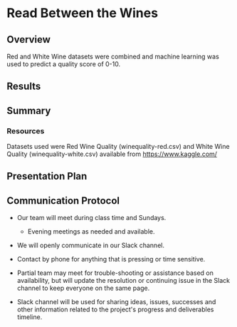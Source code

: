 # Read Between the Wines

## Overview

Red and White Wine datasets were combined and machine learning was used to predict a quality score of 0-10.

## Results

## Summary

### Resources

Datasets used were Red Wine Quality (winequality-red.csv) and White Wine Quality (winequality-white.csv) available from <https://www.kaggle.com/>

## Presentation Plan

## Communication Protocol

- Our team will meet during class time and Sundays.
  - Evening meetings as needed and available.

- We will openly communicate in our Slack channel.

- Contact by phone for anything that is pressing or time sensitive.

- Partial team may meet for trouble-shooting or assistance based on availability, but will update the resolution or continuing issue in the Slack channel to keep everyone on the same page.

- Slack channel will be used for sharing ideas, issues, successes and other information related to the project's progress and deliverables timeline.
